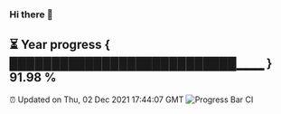 ### Hi there 👋
⏳ Year progress { ███████████████████████████▁▁▁ } 91.98 %
---
⏰ Updated on Thu, 02 Dec 2021 17:44:07 GMT
![Progress Bar CI](https://github.com/liununu/liununu/workflows/Progress%20Bar%20CI/badge.svg)
